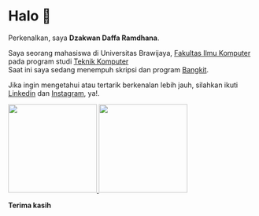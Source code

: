 # Halo 👋

Perkenalkan, saya **Dzakwan Daffa Ramdhana**.

Saya seorang mahasiswa di Universitas Brawijaya, [Fakultas Ilmu Komputer](https://filkom.ub.ac.id/) pada program studi [Teknik Komputer](tkom.filkom.ub.ac.id)\
Saat ini saya sedang menempuh skripsi dan program [Bangkit](https://grow.google/intl/id_id/bangkit/).

Jika ingin mengetahui atau tertarik berkenalan lebih jauh, silahkan ikuti [Linkedin](https://www.linkedin.com/in/dzakwan-daffa-ramdhana-b8ab22134/) dan [Instagram](https://www.instagram.com/dzakwandaffar/), ya!.

<p align="left">
<a href="https://github.com/dzakwandaffar">
  <img height="180em" src="https://github-readme-stats-eight-theta.vercel.app/api?username=dzakwandaffar&show_icons=true&theme=algolia&include_all_commits=true&count_private=true"/>
  <img height="180em" src="https://github-readme-stats-eight-theta.vercel.app/api/top-langs/?username=dzakwandaffar&layout=compact&langs_count=8&theme=algolia"/>
</a>
</p>

**Terima kasih**
